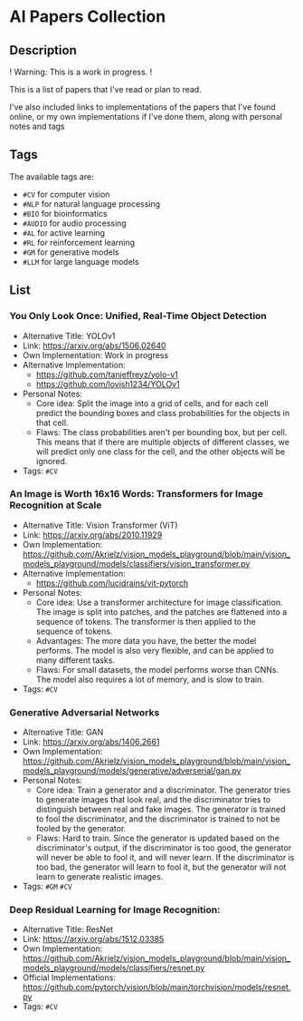 # AI Papers Collection

## Description

! Warning: This is a work in progress. !

This is a list of papers that I've read or plan to read. 

I've also included links to implementations of the papers that I've found 
online, or my own implementations if I've done them, along with personal
notes and tags

## Tags

The available tags are: 
- `#CV` for computer vision
- `#NLP` for natural language processing
- `#BIO` for bioinformatics
- `#AUDIO` for audio processing
- `#AL` for active learning
- `#RL` for reinforcement learning
- `#GM` for generative models
- `#LLM` for large language models

## List

### You Only Look Once: Unified, Real-Time Object Detection
- Alternative Title: YOLOv1
- Link: https://arxiv.org/abs/1506.02640
- Own Implementation: Work in progress
- Alternative Implementation:
  - https://github.com/tanjeffreyz/yolo-v1
  - https://github.com/lovish1234/YOLOv1
- Personal Notes:
  - Core idea: Split the image into a grid of cells, and for each cell predict
    the bounding boxes and class probabilities for the objects in that cell.
  - Flaws: The class probabilities aren't per bounding box, but per cell. This
    means that if there are multiple objects of different classes, we will 
    predict only one class for the cell, and the other objects will be ignored.
- Tags: `#CV`


### An Image is Worth 16x16 Words: Transformers for Image Recognition at Scale
- Alternative Title: Vision Transformer (ViT)
- Link: https://arxiv.org/abs/2010.11929
- Own Implementation: https://github.com/Akrielz/vision_models_playground/blob/main/vision_models_playground/models/classifiers/vision_transformer.py
- Alternative Implementation:
  - https://github.com/lucidrains/vit-pytorch
- Personal Notes:
  - Core idea: Use a transformer architecture for image classification. 
      The image is split into patches, and the patches are flattened into a 
      sequence of tokens. The transformer is then applied to the sequence of 
      tokens.
  - Advantages: The more data you have, the better the model performs. 
      The model is also very flexible, and can be applied to many different 
      tasks.
  - Flaws: For small datasets, the model performs worse than CNNs. The model
      also requires a lot of memory, and is slow to train.
- Tags: `#CV`


### Generative Adversarial Networks
- Alternative Title: GAN
- Link: https://arxiv.org/abs/1406.2661
- Own Implementation: https://github.com/Akrielz/vision_models_playground/blob/main/vision_models_playground/models/generative/adverserial/gan.py
- Personal Notes:
  - Core idea: Train a generator and a discriminator. The generator tries to
    generate images that look real, and the discriminator tries to distinguish
    between real and fake images. The generator is trained to fool the 
    discriminator, and the discriminator is trained to not be fooled by the
    generator.
  - Flaws: Hard to train. Since the generator is updated based on the 
    discriminator's output, if the discriminator is too good, the generator
    will never be able to fool it, and will never learn. If the discriminator
    is too bad, the generator will learn to fool it, but the generator will
    not learn to generate realistic images.
- Tags: `#GM` `#CV`


### Deep Residual Learning for Image Recognition:
- Alternative Title: ResNet
- Link: https://arxiv.org/abs/1512.03385
- Own Implementation: https://github.com/Akrielz/vision_models_playground/blob/main/vision_models_playground/models/classifiers/resnet.py
- Official Implementations: https://github.com/pytorch/vision/blob/main/torchvision/models/resnet.py
- Tags: `#CV`

